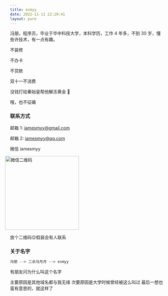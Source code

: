 ```yaml
---
title: esmyy
date: 2022-11-11 22:29:41
layout: pure
---
```


冯朋，程序员，毕业于华中科技大学，本科学历，工作 4 年多，不到 30 岁，懂些许技术，有一点有趣。

不装修

不办卡

不贷款

双十一不消费

没钱打给秦始皇帮他解冻黄金 🤷

哦，也不征婚

### 联系方式

邮箱 1: iamesmyy@gmail.com

邮箱 2: iamesmyy@qq.com

微信 iamesmyy

<div class="center">
  <img style="width: 240px;margin-left:-16px" src="//cdn.jsdelivr.net/gh/esmyy/imghost@main/images/wechat-qrcode.jpeg" alt="微信二维码" />
  <p>放个二维码😌假装会有人联系</p>
</div>

### 关于名字

```txt
冯朋 --> 二水马月月 --> esmyy
```

有朋友问为什么叫这个名字

主要原因是其他域名都与我无缘
次要原因是大学时候曾经被这么叫过
最后一想也蛮有意思的，就这样了
